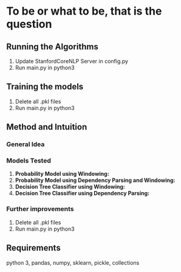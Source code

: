 <h1>To be or what to be, that is the question</h1>

<h2>Running the Algorithms</h2>
<ol>
	<li>Update StanfordCoreNLP Server in config.py</li>
	<li>Run main.py in python3</li>
</ol>

<h2>Training the models</h2>
<ol>
	<li>Delete all .pkl files</li>
	<li>Run main.py in python3</li>
</ol>

<h2>Method and Intuition</h2>
<h3>General Idea</h3>
<p></p>

<h3>Models Tested</h3>
<ol>
	<li><strong>Probability Model using Windowing:</strong></li>
	<li><strong>Probability Model using Dependency Parsing and Windowing:</strong></li>
	<li><strong>Decision Tree Classifier using Windowing:</strong></li>
	<li><strong>Decision Tree Classifier using Dependency Parsing:</strong></li>
</ol>

<h3>Further improvements</h3>
<ol>
	<li>Delete all .pkl files</li>
	<li>Run main.py in python3</li>
</ol>


<h2>Requirements</h2>
python 3, pandas, numpy, sklearn, pickle, collections
